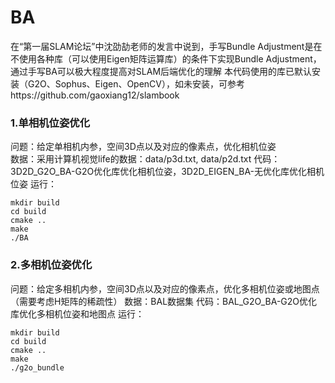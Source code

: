 # BA

在“第一届SLAM论坛”中沈劭劼老师的发言中说到，手写Bundle Adjustment是在不使用各种库（可以使用Eigen矩阵运算库）的条件下实现Bundle Adjustment，通过手写BA可以极大程度提高对SLAM后端优化的理解
本代码使用的库已默认安装（G2O、Sophus、Eigen、OpenCV），如未安装，可参考https://github.com/gaoxiang12/slambook
### 1.单相机位姿优化
问题：给定单相机内参，空间3D点以及对应的像素点，优化相机位姿<br>
数据：采用计算机视觉life的数据：data/p3d.txt, data/p2d.txt
代码：3D2D_G2O_BA-G2O优化库优化相机位姿，3D2D_EIGEN_BA-无优化库优化相机位姿
运行：
```
mkdir build
cd build
cmake ..
make
./BA
```
### 2.多相机位姿优化
问题：给定多相机内参，空间3D点以及对应的像素点，优化多相机位姿或地图点（需要考虑H矩阵的稀疏性）
数据：BAL数据集
代码：BAL_G2O_BA-G2O优化库优化多相机位姿和地图点
运行：
```
mkdir build
cd build
cmake ..
make
./g2o_bundle
```
